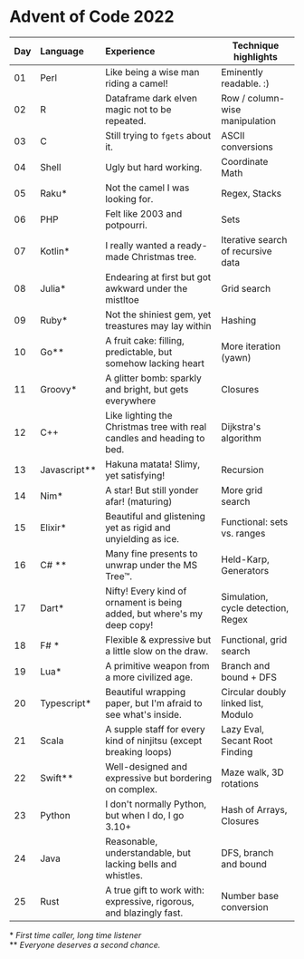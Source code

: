 # Advent of Code 2022

| Day  | Language     | Experience                                                              | Technique highlights                |
| :--- | :----------- | :---------------------------------------------------------------------- | ----------------------------------- |
| 01   | Perl         | Like being a wise man riding a camel!                                   | Eminently readable. :)              |
| 02   | R            | Dataframe dark elven magic not to be repeated.                          | Row / column-wise manipulation      |
| 03   | C            | Still trying to `fgets` about it.                                       | ASCII conversions                   |
| 04   | Shell        | Ugly but hard working.                                                  | Coordinate Math                     |
| 05   | Raku*        | Not the camel I was looking for.                                        | Regex, Stacks                       |
| 06   | PHP          | Felt like 2003 and potpourri.                                           | Sets                                |
| 07   | Kotlin*      | I really wanted a ready-made Christmas tree.                            | Iterative search of recursive data  |
| 08   | Julia*       | Endearing at first but got awkward under the mistltoe                   | Grid search                         |
| 09   | Ruby*        | Not the shiniest gem, yet treastures may lay within                     | Hashing                             |
| 10   | Go**         | A fruit cake: filling, predictable, but somehow lacking heart           | More iteration (yawn)               |
| 11   | Groovy*      | A glitter bomb: sparkly and bright, but gets everywhere                 | Closures                            |
| 12   | C++          | Like lighting the Christmas tree with real candles and heading to bed.  | Dijkstra's algorithm                |
| 13   | Javascript** | Hakuna matata! Slimy, yet satisfying!                                   | Recursion                           |
| 14   | Nim*         | A star! But still yonder afar! (maturing)                               | More grid search                    |
| 15   | Elixir*      | Beautiful and glistening yet as rigid and unyielding as ice.            | Functional: sets vs. ranges         |
| 16   | C# **        | Many fine presents to unwrap under the MS Tree™.                        | Held-Karp, Generators               |
| 17   | Dart*        | Nifty! Every kind of ornament is being added, but where's my deep copy! | Simulation, cycle detection, Regex  |
| 18   | F# *         | Flexible & expressive but a little slow on the draw.                    | Functional, grid search             |
| 19   | Lua*         | A primitive weapon from a more civilized age.                           | Branch and bound + DFS              |
| 20   | Typescript*  | Beautiful wrapping paper, but I'm afraid to see what's inside.          | Circular doubly linked list, Modulo |
| 21   | Scala        | A supple staff for every kind of ninjitsu (except breaking loops)       | Lazy Eval, Secant Root Finding      |
| 22   | Swift**      | Well-designed and expressive but bordering on complex.                  | Maze walk, 3D rotations             |
| 23   | Python       | I don't normally Python, but when I do, I go 3.10+                      | Hash of Arrays, Closures            |
| 24   | Java         | Reasonable, understandable, but lacking bells and whistles.             | DFS, branch and bound               |
| 25   | Rust         | A true gift to work with: expressive, rigorous, and blazingly fast.     | Number base conversion              |



\* *First time caller, long time listener* \
\*\* *Everyone deserves a second chance.*
